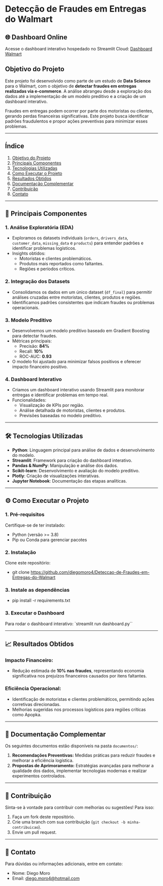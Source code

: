 # Detecção de Fraudes em Entregas do Walmart

## 🌐 Dashboard Online
Acesse o dashboard interativo hospedado no Streamlit Cloud:
[Dashboard Walmart](https://github.com/diegomoro4/Deteccao-de-Fraudes-em-Entregas-do-Walmart)

## Objetivo do Projeto

Este projeto foi desenvolvido como parte de um estudo de **Data Science** para o Walmart, com o objetivo de **detectar fraudes em entregas realizadas via e-commerce**. A análise abrangeu desde a exploração dos dados até a implementação de um modelo preditivo e a criação de um dashboard interativo.

Fraudes em entregas podem ocorrer por parte dos motoristas ou clientes, gerando perdas financeiras significativas. Este projeto busca identificar padrões fraudulentos e propor ações preventivas para minimizar esses problemas.

---

## Índice

1. [Objetivo do Projeto](#-objetivo-do-projeto)
2. [Principais Componentes](#-principais-componentes)
3. [Tecnologias Utilizadas](#-tecnologias-utilizadas)
4. [Como Executar o Projeto](#️-como-executar-o-projeto)
5. [Resultados Obtidos](#-resultados-obtidos)
6. [Documentação Complementar](#-documentação-complementar)
7. [Contribuição](#-contribuição)
8. [Contato](#-contato)

---

## 🚀 Principais Componentes

### **1. Análise Exploratória (EDA)**
- Exploramos os datasets individuais (`orders`, `drivers_data`, `customer_data`, `missing_data` e `products`) para entender padrões e identificar problemas logísticos.
- Insights obtidos:
  - Motoristas e clientes problemáticos.
  - Produtos mais reportados como faltantes.
  - Regiões e períodos críticos.

### **2. Integração dos Datasets**
- Consolidamos os dados em um único dataset (`df_final`) para permitir análises cruzadas entre motoristas, clientes, produtos e regiões.
- Identificamos padrões consistentes que indicam fraudes ou problemas operacionais.

### **3. Modelo Preditivo**
- Desenvolvemos um modelo preditivo baseado em Gradient Boosting para detectar fraudes.
- Métricas principais:
  - Precisão: **84%**
  - Recall: **10%**
  - ROC-AUC: **0.93**
- O modelo foi ajustado para minimizar falsos positivos e oferecer impacto financeiro positivo.

### **4. Dashboard Interativo**
- Criamos um dashboard interativo usando Streamlit para monitorar entregas e identificar problemas em tempo real.
- Funcionalidades:
  - Visualização de KPIs por região.
  - Análise detalhada de motoristas, clientes e produtos.
  - Previsões baseadas no modelo preditivo.

---

## 🛠️ Tecnologias Utilizadas

- **Python**: Linguagem principal para análise de dados e desenvolvimento do modelo.
- **Streamlit**: Framework para criação do dashboard interativo.
- **Pandas & NumPy**: Manipulação e análise dos dados.
- **Scikit-learn**: Desenvolvimento e avaliação do modelo preditivo.
- **Plotly**: Criação de visualizações interativas.
- **Jupyter Notebook**: Documentação das etapas analíticas.

---

## ⚙️ Como Executar o Projeto

### **1. Pré-requisitos**
Certifique-se de ter instalado:
- Python (versão >= 3.8)
- Pip ou Conda para gerenciar pacotes

### **2. Instalação**
Clone este repositório:
- git clone <https://github.com/diegomoro4/Deteccao-de-Fraudes-em-Entregas-do-Walmart>


### **3. Instale as dependências**
- pip install -r requirements.txt


### **3. Executar o Dashboard**
Para rodar o dashboard interativo:
`streamlit run dashboard.py``


---


## 📈 Resultados Obtidos

### Impacto Financeiro:
- Redução estimada de **10% nas fraudes**, representando economia significativa nos prejuízos financeiros causados por itens faltantes.

### Eficiência Operacional:
- Identificação de motoristas e clientes problemáticos, permitindo ações corretivas direcionadas.
- Melhorias sugeridas nos processos logísticos para regiões críticas como Apopka.

---

## 📄 Documentação Complementar

Os seguintes documentos estão disponíveis na pasta `documentos/`:
1. **Recomendações Preventivas:** Medidas práticas para reduzir fraudes e melhorar a eficiência logística.
2. **Propostas de Aprimoramento:** Estratégias avançadas para melhorar a qualidade dos dados, implementar tecnologias modernas e realizar experimentos controlados.

---

## 🤝 Contribuição

Sinta-se à vontade para contribuir com melhorias ou sugestões! Para isso:
1. Faça um fork deste repositório.
2. Crie uma branch com sua contribuição (`git checkout -b minha-contribuicao`).
3. Envie um pull request.

---

## 📧 Contato

Para dúvidas ou informações adicionais, entre em contato:
- Nome: Diego Moro
- Email: diego.moro4@hotmail.com


